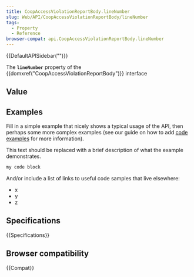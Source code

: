 ```yaml
---
title: CoopAccessViolationReportBody.lineNumber
slug: Web/API/CoopAccessViolationReportBody/lineNumber
tags:
  - Property
  - Reference
browser-compat: api.CoopAccessViolationReportBody.lineNumber
---
```

{{DefaultAPISidebar("")}}

The **`lineNumber`** property of the {{domxref("CoopAccessViolationReportBody")}} interface 

## Value



## Examples

Fill in a simple example that nicely shows a typical usage of the API, then perhaps some more complex examples (see our guide on how to add [code examples](/en-US/docs/MDN/Contribute/Structures/Code_examples) for more information).

This text should be replaced with a brief description of what the example demonstrates.

```js
my code block
```

And/or include a list of links to useful code samples that live elsewhere:

*   x
*   y
*   z

## Specifications

{{Specifications}}

## Browser compatibility

{{Compat}}


